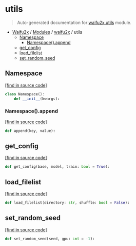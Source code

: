 # utils

> Auto-generated documentation for [waifu2x.utils](../../waifu2x/utils.py) module.

- [Waifu2x](../README.md#waifu2x-index) / [Modules](../README.md#waifu2x-modules) / [waifu2x](index.md#waifu2x) / utils
    - [Namespace](#namespace)
        - [Namespace().append](#namespaceappend)
    - [get_config](#get_config)
    - [load_filelist](#load_filelist)
    - [set_random_seed](#set_random_seed)

## Namespace

[[find in source code]](../../waifu2x/utils.py#L9)

```python
class Namespace():
    def __init__(kwargs):
```

### Namespace().append

[[find in source code]](../../waifu2x/utils.py#L21)

```python
def append(key, value):
```

## get_config

[[find in source code]](../../waifu2x/utils.py#L26)

```python
def get_config(base, model, train: bool = True):
```

## load_filelist

[[find in source code]](../../waifu2x/utils.py#L75)

```python
def load_filelist(directory: str, shuffle: bool = False):
```

## set_random_seed

[[find in source code]](../../waifu2x/utils.py#L66)

```python
def set_random_seed(seed, gpu: int = -1):
```
